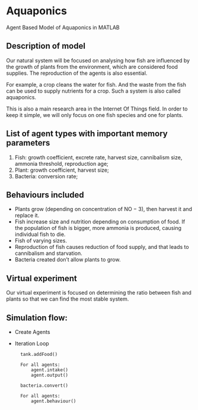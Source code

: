 # Aquaponics
Agent Based Model of Aquaponics in MATLAB

## Description of model

Our natural system will be focused on analysing how fish are influenced by the growth of plants from the environment, which are considered food supplies. The reproduction of the agents is also essential. 

For example, a crop cleans the water for fish. And the waste from the fish can be used to supply nutrients for a crop. Such a system is also called aquaponics. 

This is also a main research area in the Internet Of Things field. In order to keep it simple, we will only focus on one fish species and one for plants.

## List of agent types with important memory parameters

1. Fish: growth coefficient, excrete rate,  harvest size, cannibalism size, ammonia threshold, reproduction age;
2. Plant: growth coefficient, harvest size;
3. Bacteria: conversion rate;


## Behaviours included 

- Plants grow (depending on concentration of NO − 3), then harvest it and replace it.
- Fish increase size and nutrition depending on consumption of food. If the population of fish is bigger, more ammonia is produced, causing individual fish to die.
- Fish of varying sizes.
- Reproduction of fish causes reduction of food supply, and that leads to cannibalism and starvation.
- Bacteria created don’t allow plants to grow.

## Virtual experiment
Our virtual experiment is focused on determining the ratio between fish and plants so that we can find the most stable system.

## Simulation flow:

- Create Agents

- Iteration Loop
		
		tank.addFood()

		For all agents:
			agent.intake()
			agent.output()

		bacteria.convert()

		For all agents:
			agent.behaviour()
